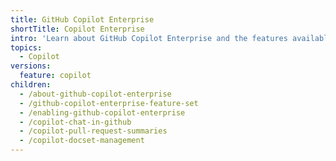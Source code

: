 ```yaml
---
title: GitHub Copilot Enterprise
shortTitle: Copilot Enterprise
intro: 'Learn about GitHub Copilot Enterprise and the features available with it.'
topics:
  - Copilot
versions:
  feature: copilot
children:
  - /about-github-copilot-enterprise
  - /github-copilot-enterprise-feature-set
  - /enabling-github-copilot-enterprise
  - /copilot-chat-in-github
  - /copilot-pull-request-summaries
  - /copilot-docset-management
---
```

